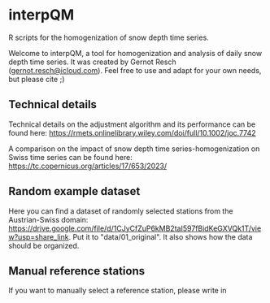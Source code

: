 # interpQM
R scripts for the homogenization of snow depth time series.

Welcome to interpQM, a tool for homogenization and analysis of daily snow depth time series. It was created by Gernot Resch (gernot.resch@icloud.com). Feel free to use and adapt for your own needs, but please cite ;)

## Technical details
Technical details on the adjustment algorithm and its performance can be found here:
https://rmets.onlinelibrary.wiley.com/doi/full/10.1002/joc.7742

A comparison on the impact of snow depth time series-homogenization on Swiss time series can be found here:
https://tc.copernicus.org/articles/17/653/2023/

## Random example dataset
Here you can find a dataset of randomly selected stations from the Austrian-Swiss domain: https://drive.google.com/file/d/1CJyCfZuP6kMB2taI597fBidKeGXVQk1T/view?usp=share_link. Put it to "data/01_original". It also shows how the data should be organized.

## Manual reference stations
If you want to manually select a reference station, please write in 